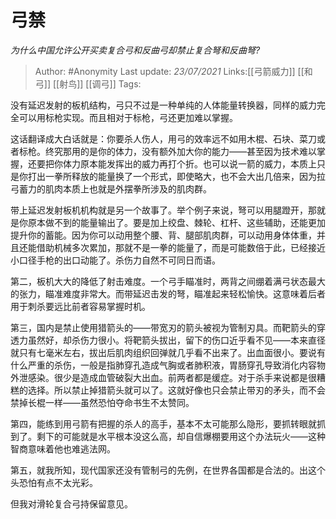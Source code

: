 # 弓禁
*为什么中国允许公开买卖复合弓和反曲弓却禁止复合弩和反曲弩?*

> Author: #Anonymity
> Last update: *23/07/2021*
> Links:[[弓箭威力]] [[和弓]] [[射鸟]] [[调弓]]
> Tags:

没有延迟发射的板机结构，弓只不过是一种单纯的人体能量转换器，同样的威力完全可以用标枪实现。而且相对于标枪，弓还更加难以掌握。

这话翻译成大白话就是：你要杀人伤人，用弓的效率远不如用木棍、石块、菜刀或者标枪。终究那用的是你的体力，没有额外加大你的能力——甚至因为技术难以掌握，还要把你体力原本能发挥出的威力再打个折。也可以说一箭的威力，本质上只是你打出一拳所释放的能量换了一个形式，即使略大，也不会大出几倍来，因为拉弓蓄力的肌肉本质上也就是外摆拳所涉及的肌肉群。

带上延迟发射板机机构就是另一个故事了。举个例子来说，弩可以用腿蹬开，那就是你原本做不到的能量输出了。要是加上绞盘、棘轮、杠杆、这些辅助，还能更加提升你的蓄能。因为你可以动用整个腰、背、腿部肌肉群，可以动用身体体重，并且还能借助机械多次累加，那就不是一拳的能量了，而是可能数倍于此，已经接近小口径手枪的出口动能了。杀伤力自然不可同日而语。

第二，板机大大的降低了射击难度。一个弓手瞄准时，两背之间绷着满弓状态最大的张力，瞄准难度非常大。而带延迟击发的弩，瞄准起来轻松愉快。这意味着后者用于刺杀要远比前者容易掌握时机。

第三，国内是禁止使用猎箭头的——带宽刃的箭头被视为管制刃具。而靶箭头的穿透力虽然好，却杀伤力很小。将靶箭头拔出，留下的伤口近乎看不见——本来直径就只有七毫米左右，拔出后肌肉组织回弹就几乎看不出来了。出血面很小。要说有什么严重的杀伤，一般是指肺穿孔造成气胸或者肺积液，胃肠穿孔导致消化内容物外泄感染。很少是造成血管破裂大出血。前两者都是缓症。对于杀手来说都是很糟糕的选择。所以禁止掉猎箭头就可以了。这就好像也只会禁止带刃的矛头，而不会禁掉长棍一样——虽然恐怕夺命书生不太赞同。

第四，能练到用弓箭有把握的杀人的高手，基本不太可能那么隐形，要抓转眼就抓到了。剩下的可能就是水平根本没这么高，却自信爆棚要用这个办法玩火——这种智商意味着他也难逃法网。

第五，就我所知，现代国家还没有管制弓的先例，在世界各国都是合法的。出这个头恐怕有点不太光彩。

但我对滑轮复合弓持保留意见。
